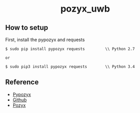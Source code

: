 <h1 align="center"> pozyx_uwb </h1>

## How to setup

First, install the pypozyx and requests

```
$ sudo pip install pypozyx requests         \\ Python 2.7

or

$ sudo pip3 install pypozyx requests        \\ Python 3.4
```

## Reference

- [Pypozyx](https://pypozyx.readthedocs.io/en/develop/index.html)
- [Github](https://github.com/pozyxLabs/Pozyx-Python-library)
- [Pozyx](https://docs.pozyx.io/index.html)


